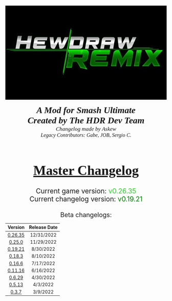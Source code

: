 <p style="text-align:center">
<img src=./images/HDRLogo.jpeg>
</img>
</p>

<div style="text-align:center;font-size:200%;font-family:Verdana">
<i><b>
A Mod for Smash Ultimate <br>
Created by The HDR Dev Team <br>
</b></i>
</div>
<div style="text-align:center;font-size:125%;font-family:Verdana">
<i>Changelog made by Askew</i><br>
</div>
<div style="text-align:center;font-size:115%;font-family:Verdana">
<i>Legacy Contributors: Gabe, JOB, Sergio C.</i><br><br>
</div>
<h1 style="text-align:center;font-size:300%;font-family:Verdana">
<u>Master Changelog</u>
</h1>
<div style="text-align:center;font-size:150%">
Current game version: <span style="color:limegreen">v0.26.35</span>
</div>
<div style="text-align:center;font-size:150%">
Current changelog version: <span style="color:green">v0.19.21</span><br><br>
</div>
<div style="text-align:center;font-size:140%">
Beta changelogs:<br>
</div>
<table class="charTable" style="text-align:center;width:50%">
  <thead>
    <tr>
      <th colspan="1">Version</th>
      <th colspan="1">Release Date</th>
    </tr>
  </thead>
  <tbody>
    <tr>
      <td><a href="https://docs.google.com/document/d/1kFUdtKlywRh4TX32iqGMDzsuw_M8C4NOXzBHe2z5NTw">0.26.35</a></td>
      <td>12/31/2022</td>
    </tr>
    <tr>
      <td><a href="https://docs.google.com/document/d/1dSgmUu0znj9P9b5tRcnhHpPKlXRkzdjLiFZXZVR2edw">0.25.0</a></td>
      <td>11/29/2022</td>
    </tr>
    <tr>
      <td><a href="https://docs.google.com/document/d/17eVixEvpf0bLiXJyZ_Dr6_KZYYoq9iqPLWSDnfvjok8">0.19.21</a></td>
      <td>8/30/2022</td>
    </tr>
    <tr>
      <td><a href="https://docs.google.com/document/d/15pvGfNE1FuJzc0dyRnhJLo0qY3r-DpGO0eN2m56hY9Q">0.18.3</a></td>
      <td>8/10/2022</td>
    </tr>
    <tr>
      <td><a href="https://docs.google.com/document/d/16etQZs-2enPSjHGai9Al-nr0ii0FmXk9rfWBv86ftSo">0.16.6</a></td>
      <td>7/17/2022</td>
    </tr>
    <tr>
      <td><a href="https://docs.google.com/document/d/1HP8cJTJXzVnvhKGcFbUbuWR1skcVu6AlIC1K-Wf3tNU">0.11.16</a></td>
      <td>6/16/2022</td>
    </tr>
    <tr>
      <td><a href="https://pastebin.com/CRPyiD5h">0.6.29</a></td>
      <td>4/30/2022</td>
    </tr>
    <tr>
      <td><a href="https://pastebin.com/3AaxgyuD">0.5.13</a></td>
      <td>4/3/2022</td>
    </tr>
    <tr>
      <td><a href="https://pastebin.com/Xn3MeKRU">0.3.7</a></td>
      <td>3/9/2022</td>
    </tr>
  </tbody>
</table>